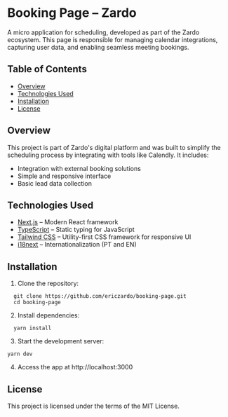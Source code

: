 # Booking Page – Zardo

A micro application for scheduling, developed as part of the Zardo ecosystem. This page is responsible for managing calendar integrations, capturing user data, and enabling seamless meeting bookings.

## Table of Contents

- [Overview](#overview)
- [Technologies Used](#technologies_used)
- [Installation](#installation)
- [License](#license)

## Overview

This project is part of Zardo's digital platform and was built to simplify the scheduling process by integrating with tools like Calendly. It includes:
  - Integration with external booking solutions
  - Simple and responsive interface
  - Basic lead data collection

## Technologies Used


  - [Next.js](https://nextjs.org/) – Modern React framework
  - [TypeScript](https://www.typescriptlang.org/) – Static typing for JavaScript
  - [Tailwind CSS](https://tailwindcss.com/) – Utility-first CSS framework for responsive UI
  - [i18next](https://www.i18next.com/) – Internationalization (PT and EN)

## Installation

  1. Clone the repository:
  ```
    git clone https://github.com/ericzardo/booking-page.git
    cd booking-page
  ```

  2. Install dependencies:
  ```
    yarn install
  ```

  3. Start the development server:
  ```
  yarn dev
  ```
  
  4. Access the app at http://localhost:3000

## License

This project is licensed under the terms of the MIT License.
